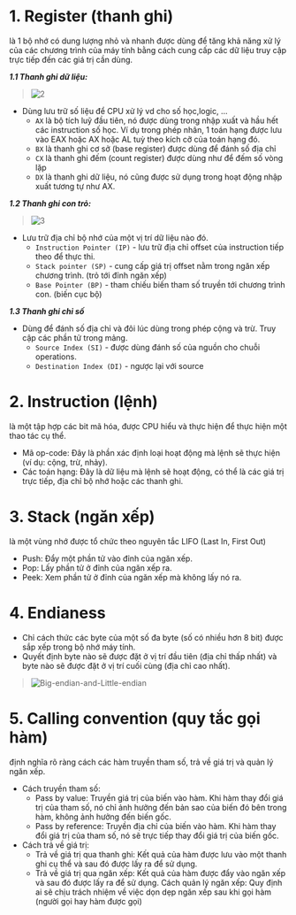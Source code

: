# 1. Register (thanh ghi)
là 1 bộ nhớ có dung lượng nhỏ và nhanh được dùng để tăng khả năng  xử lý của các chương trình  của máy tính bằng cách cung cấp các dữ liệu truy cập trực tiếp đến các giá trị cần dùng.

***1.1 Thanh ghi dữ liệu:***
> ![2](https://github.com/user-attachments/assets/fd904860-5f86-4122-b161-fdb65d372721)
* Dùng lưu trữ số liệu để CPU xử lý vd cho số học,logic, ...
  - `AX` là bộ tích luỹ đầu tiên, nó được dùng trong nhập xuất và hầu hết các instruction số học. Ví dụ trong phép nhân, 1 toán hạng được lưu vào EAX hoặc AX hoặc AL tuỳ theo kích cỡ của toán hạng đó.
  - `BX` là thanh ghi cơ sở (base register) được dùng để đánh số địa chỉ
  - `CX` là thanh ghi đếm (count register) được dùng như để đếm số vòng lặp
  - `DX` là thanh ghi dữ liệu, nó cũng được sử dụng trong hoạt động nhập xuất tương tự như AX.

***1.2 Thanh ghi con trỏ:***
> ![3](https://github.com/user-attachments/assets/26edfe01-ef69-4d51-ace7-074540e02b86)
* Lưu trữ địa chỉ bộ nhớ của một vị trí dữ liệu nào đó.
  - `Instruction Pointer (IP)` - lưu trữ địa chỉ offset của instruction tiếp theo để thực thi.
  - `Stack pointer (SP)` - cung cấp giá trị offset nằm trong ngăn xếp chương trình. (trỏ tới đỉnh ngăn xếp)
  - `Base Pointer (BP)` - tham chiếu biến tham số truyền tới chương trình con. (biến cục bộ)


***1.3 Thanh ghi chỉ số***
* Dùng để đánh số địa chỉ và đôi lúc dùng trong phép cộng và trừ. Truy cập các phần tử trong mảng.
  - `Source Index (SI)` - được dùng đánh số của nguồn cho chuỗi operations.
  - `Destination Index (DI)` - ngược lại với source

# 2. Instruction (lệnh)
là một tập hợp các bit mã hóa, được CPU hiểu và thực hiện để thực hiện một thao tác cụ thể.
* Mã op-code: Đây là phần xác định loại hoạt động mà lệnh sẽ thực hiện (ví dụ: cộng, trừ, nhảy).
* Các toán hạng: Đây là dữ liệu mà lệnh sẽ hoạt động, có thể là các giá trị trực tiếp, địa chỉ bộ nhớ hoặc các thanh ghi.

# 3. Stack (ngăn xếp)
là một vùng nhớ được tổ chức theo nguyên tắc LIFO (Last In, First Out)
* Push: Đẩy một phần tử vào đỉnh của ngăn xếp.
* Pop: Lấy phần tử ở đỉnh của ngăn xếp ra.
* Peek: Xem phần tử ở đỉnh của ngăn xếp mà không lấy nó ra.

# 4. Endianess
* Chỉ cách thức các byte của một số đa byte (số có nhiều hơn 8 bit) được sắp xếp trong bộ nhớ máy tính. 
* Quyết định byte nào sẽ được đặt ở vị trí đầu tiên (địa chỉ thấp nhất) và byte nào sẽ được đặt ở vị trí cuối cùng (địa chỉ cao nhất).
>![Big-endian-and-Little-endian](https://github.com/user-attachments/assets/8cb14641-6b21-422e-89d6-64bab66f71b0)

# 5. Calling convention (quy tắc gọi hàm)
định nghĩa rõ ràng cách các hàm truyền tham số, trả về giá trị và quản lý ngăn xếp.
* Cách truyền tham số:
    - Pass by value: Truyền giá trị của biến vào hàm. Khi hàm thay đổi giá trị của tham số, nó chỉ ảnh hưởng đến bản sao của biến đó bên trong hàm, không ảnh hưởng đến biến gốc.
    - Pass by reference: Truyền địa chỉ của biến vào hàm. Khi hàm thay đổi giá trị của tham số, nó sẽ trực tiếp thay đổi giá trị của biến gốc.
* Cách trả về giá trị:
    - Trả về giá trị qua thanh ghi: Kết quả của hàm được lưu vào một thanh ghi cụ thể và sau đó được lấy ra để sử dụng.
    - Trả về giá trị qua ngăn xếp: Kết quả của hàm được đẩy vào ngăn xếp và sau đó được lấy ra để sử dụng.
Cách quản lý ngăn xếp: Quy định ai sẽ chịu trách nhiệm về việc dọn dẹp ngăn xếp sau khi gọi hàm (người gọi hay hàm được gọi)


